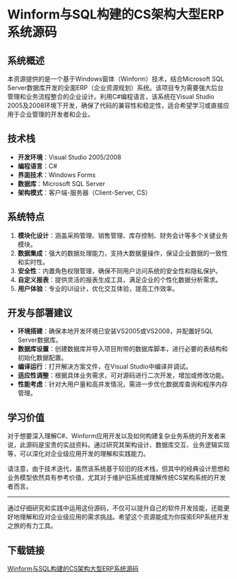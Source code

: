 # Winform与SQL构建的CS架构大型ERP系统源码

## 系统概述

本资源提供的是一个基于Windows窗体（Winform）技术，结合Microsoft SQL Server数据库开发的全面ERP（企业资源规划）系统。该项目专为需要强大后台管理和业务流程整合的企业设计。利用C#编程语言，该系统在Visual Studio 2005及2008环境下开发，确保了代码的兼容性和稳定性，适合希望学习或直接应用于企业管理的开发者和企业。

## 技术栈

- **开发环境**：Visual Studio 2005/2008
- **编程语言**：C#
- **界面技术**：Windows Forms
- **数据库**：Microsoft SQL Server
- **架构模式**：客户端-服务器（Client-Server, CS）

## 系统特点

1. **模块化设计**：涵盖采购管理、销售管理、库存控制、财务会计等多个关键业务模块。
2. **数据集成**：强大的数据处理能力，支持大数据量操作，保证企业数据的一致性和实时性。
3. **安全性**：内置角色权限管理，确保不同用户访问系统的安全性和隐私保护。
4. **自定义报表**：提供灵活的报表生成工具，满足企业的个性化数据分析需求。
5. **用户体验**：专业的UI设计，优化交互体验，提高工作效率。

## 开发与部署建议

- **环境搭建**：确保本地开发环境已安装VS2005或VS2008，并配置好SQL Server数据库。
- **数据库设置**：创建数据库并导入项目附带的数据库脚本，进行必要的表结构和初始化数据配置。
- **编译运行**：打开解决方案文件，在Visual Studio中编译并调试。
- **适应性调整**：根据具体业务需求，可对源码进行二次开发，增加或修改功能。
- **性能考虑**：针对大用户量和高并发情况，需进一步优化数据库查询和程序内存管理。

## 学习价值

对于想要深入理解C#、Winform应用开发以及如何构建复杂业务系统的开发者来说，此源码是宝贵的实战资料。通过研究其架构设计、数据库交互、业务逻辑实现等，可以深化对企业级应用开发的理解和实践能力。

请注意，由于技术迭代，虽然该系统基于较旧的技术栈，但其中的经典设计思想和业务模型依然具有参考价值，尤其对于维护旧系统或理解传统CS架构系统的开发者而言。

---

通过仔细研究和实践中运用这份源码，不仅可以提升自己的软件开发技能，还能更好地理解和应对企业级应用的需求挑战。希望这个资源能成为你探索ERP系统开发之旅的有力工具。

## 下载链接

[Winform与SQL构建的CS架构大型ERP系统源码](https://pan.quark.cn/s/5e86a096132c)